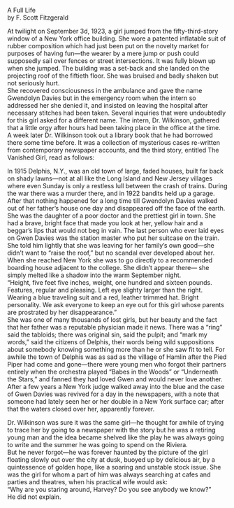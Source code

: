A Full Life  
by F. Scott Fitzgerald  
  
At twilight on September 3d, 1923, a girl jumped from the fifty-third-story window of a New York office building. She wore a patented inflatable suit of rubber composition which had just been put on the novelty market for purposes of having fun—the wearer by a mere jump or push could supposedly sail over fences or street intersections. It was fully blown up when she jumped. The building was a set-back and she landed on the projecting roof of the fiftieth floor. She was bruised and badly shaken but not seriously hurt.  
She recovered consciousness in the ambulance and gave the name Gwendolyn Davies but in the emergency room when the intern so addressed her she denied it, and insisted on leaving the hospital after necessary stitches had been taken. Several inquiries that were undoubtedly for this girl asked for a different name. The intern, Dr. Wilkinson, gathered that a little orgy after hours had been taking place in the office at the time.   
A week later Dr. Wilkinson took out a library book that he had borrowed there some time before. It was a collection of mysterious cases re-written from contemporary newspaper accounts, and the third story, entitled The Vanished Girl, read as follows:   
  
In 1915 Delphis, N.Y., was an old town of large, faded houses, built far back on shady lawns—not at all like the Long Island and New Jersey villages where even Sunday is only a restless lull between the crash of trains. During the war there was a murder there, and in 1922 bandits held up a garage. After that nothing happened for a long time till Gwendolyn Davies walked out of her father’s house one day and disappeared off the face of the earth.   
She was the daughter of a poor doctor and the prettiest girl in town. She had a brave, bright face that made you look at her, yellow hair and a beggar’s lips that would not beg in vain. The last person who ever laid eyes on Gwen Davies was the station master who put her suitcase on the train. She told him lightly that she was leaving for her family’s own good—she didn’t want to “raise the roof,” but no scandal ever developed about her. When she reached New York she was to go directly to a recommended boarding house adjacent to the college. She didn’t appear there— she simply melted like a shadow into the warm September night.   
“Height, five feet five inches, weight, one hundred and sixteen pounds. Features, regular and pleasing. Left eye slighty larger than the right. Wearing a blue traveling suit and a red, leather trimmed hat. Bright personality. We ask everyone to keep an eye out for this girl whose parents are prostrated by her disappearance.”   
She was one of many thousands of lost girls, but her beauty and the fact that her father was a reputable physician made it news. There was a “ring” said the tabloids; there was original sin, said the pulpit; and “mark my words,” said the citizens of Delphis, their words being wild suppositions about somebody knowing something more than he or she saw fit to tell. For awhile the town of Delphis was as sad as the village of Hamlin after the Pied Piper had come and gone—there were young men who forgot their partners entirely when the orchestra played “Babes in the Woods” or “Underneath the Stars,” and fanned they had loved Gwen and would never love another.   
After a few years a New York judge walked away into the blue and the case of Gwen Davies was revived for a day in the newspapers, with a note that someone had lately seen her or her double in a New York surface car; after that the waters closed over her, apparently forever.   
  
Dr. Wilkinson was sure it was the same girl—he thought for awhile of trying to trace her by going to a newspaper with the story but he was a retiring young man and the idea became shelved like the play he was always going to write and the summer he was going to spend on the Riviera.   
But he never forgot—he was forever haunted by the picture of the girl floating slowly out over the city at dusk, buoyed up by delicious air, by a quintessence of golden hope, like a soaring and unstable stock issue. She was the girl for whom a part of him was always searching at cafes and parties and theatres, when his practical wife would ask:   
“Why are you staring around, Harvey? Do you see anybody we know?”  
He did not explain.
